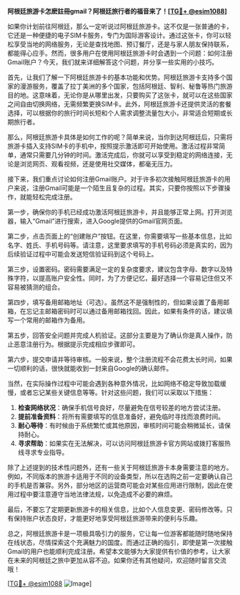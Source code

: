 **阿根廷旅游卡怎麽註冊gmail？阿根廷旅行者的福音来了！[[TG💪+ @esim1088](https://t.me/s/esim1088)]**

如果你计划前往阿根廷，那么一定听说过阿根廷旅游卡。这不仅是一张普通的卡，它还是一种便捷的电子SIM卡服务，专门为国际游客设计。通过这张卡，你可以轻松享受当地的网络服务，无论是查找地图、预订餐厅，还是与家人朋友保持联系，都能得心应手。然而，很多用户在使用阿根廷旅游卡时会遇到一个问题：如何注册Gmail账户？今天，我们就来详细解答这个问题，并分享一些实用的小技巧。

首先，让我们了解一下阿根廷旅游卡的基本功能和优势。阿根廷旅游卡支持多个国家的漫游服务，覆盖了拉丁美洲的多个国家，包括阿根廷、智利、秘鲁等热门旅游目的地。这意味着，无论你是从哪里出发，只要购买了这张卡，就可以在这些国家之间自由切换网络，无需频繁更换SIM卡。此外，阿根廷旅游卡还提供灵活的套餐选择，可以根据你的旅行时间长短和个人需求调整流量包大小，非常适合短期或长期旅行者。

那么，阿根廷旅游卡具体是如何工作的呢？简单来说，当你到达阿根廷后，只需将旅游卡插入支持SIM卡的手机中，按照提示激活即可开始使用。激活过程非常简单，通常只需要几分钟的时间。激活完成后，你就可以享受到稳定的网络连接，无论是浏览网页、观看视频，还是使用社交媒体，都毫无压力。

接下来，我们重点讨论如何注册Gmail账户。对于许多初次接触阿根廷旅游卡的用户来说，注册Gmail可能是一个陌生且复杂的过程。其实，只要你按照以下步骤操作，就能轻松完成注册。

第一步，确保你的手机已经成功激活阿根廷旅游卡，并且能够正常上网。打开浏览器，输入“Gmail”进行搜索，进入Google提供的Gmail官网页面。

第二步，点击页面上的“创建账户”按钮。在这里，你需要填写一些基本信息，比如名字、姓氏、手机号码等。请注意，这里要求填写的手机号码必须是真实的，因为后续验证过程中可能会发送短信验证码到这个号码上。

第三步，设置密码。密码需要满足一定的复杂度要求，建议包含字母、数字以及特殊字符，以提高账户安全性。同时，为了方便记忆，最好选择一个容易记住但又不容易被猜测的组合。

第四步，填写备用邮箱地址（可选）。虽然这不是强制性的，但如果设置了备用邮箱，在忘记主邮箱密码时可以通过备用邮箱找回。因此，如果有条件的话，建议填写一个常用的邮箱作为备用。

第五步，回答安全问题并完成人机验证。这部分主要是为了确认你是真人操作，防止恶意注册行为。根据提示完成相应步骤即可。

第六步，提交申请并等待审核。一般来说，整个注册流程不会花费太长时间，如果一切顺利的话，很快就能收到一封来自Google的确认邮件。

当然，在实际操作过程中可能会遇到各种意外情况，比如网络不稳定导致加载缓慢，或者忘记某些关键信息等等。针对这些问题，我们可以采取以下措施：

1. **检查网络状况**：确保手机信号良好，尽量避免在信号较差的地方尝试注册。
2. **提前准备资料**：将所有需要填写的信息准备好，避免临时寻找而浪费时间。
3. **耐心等待**：有时候由于系统繁忙或其他原因，审核时间可能会稍微延长，请保持耐心。
4. **寻求帮助**：如果实在无法解决，可以访问阿根廷旅游卡官方网站或拨打客服热线寻求专业指导。

除了上述提到的技术性问题外，还有一些关于阿根廷旅游卡本身需要注意的地方。例如，不同版本的旅游卡适用于不同的设备类型，所以在选购之前一定要确认自己的手机是否兼容。另外，部分地区的运营商可能会对某些应用进行限制，因此在使用过程中要注意遵守当地法律法规，以免造成不必要的麻烦。

最后，不要忘了定期更新旅游卡的相关信息，比如个人信息变更、密码修改等。只有保持账户状态良好，才能更好地享受阿根廷旅游带来的便利与乐趣。

总之，阿根廷旅游卡是一项极具吸引力的服务，它让每一位游客都能随时随地保持在线状态，尽情探索这个充满魅力的国度。而通过正确的指引，即使是第一次接触Gmail的用户也能顺利完成注册。希望本文能够为大家提供有价值的参考，让大家在未来的阿根廷之旅中更加从容不迫。如果你还有其他疑问，欢迎随时留言交流哦！

[[TG💪+ @esim1088](https://t.me/s/esim1088) ![Image](https://i.postimg.cc/4NQfJmqS/Snipaste-2025-05-13-00-14-12.png)]